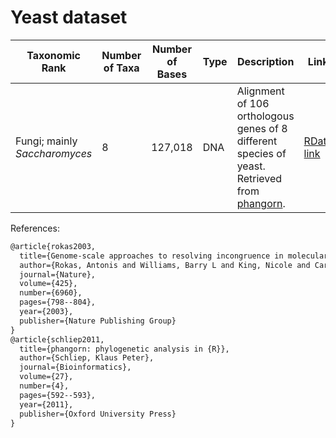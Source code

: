 # Yeast dataset

| Taxonomic Rank                | Number of Taxa | Number of Bases | Type | Description                                                                                                                            | Link                                                                           |
| ----------------------------- | -------------- | --------------- | ---- | -------------------------------------------------------------------------------------------------------------------------------------- | ------------------------------------------------------------------------------ |
| Fungi; mainly _Saccharomyces_ | 8              | 127,018         | DNA  | Alignment of 106 orthologous genes of 8 different species of yeast. Retrieved from [phangorn](https://github.com/KlausVigo/phangorn/). | [RData link](https://github.com/KlausVigo/phangorn/blob/main/data/yeast.RData) |

References:

```latex
@article{rokas2003,
  title={Genome-scale approaches to resolving incongruence in molecular phylogenies},
  author={Rokas, Antonis and Williams, Barry L and King, Nicole and Carroll, Sean B},
  journal={Nature},
  volume={425},
  number={6960},
  pages={798--804},
  year={2003},
  publisher={Nature Publishing Group}
}
@article{schliep2011,
  title={phangorn: phylogenetic analysis in {R}},
  author={Schliep, Klaus Peter},
  journal={Bioinformatics},
  volume={27},
  number={4},
  pages={592--593},
  year={2011},
  publisher={Oxford University Press}
}
```
